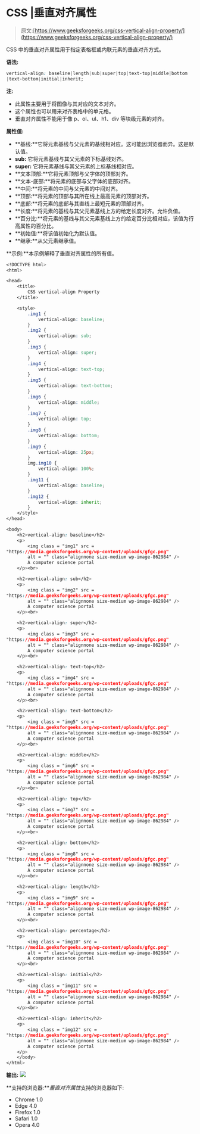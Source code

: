# CSS |垂直对齐属性

> 原文:[https://www.geeksforgeeks.org/css-vertical-align-property/](https://www.geeksforgeeks.org/css-vertical-align-property/)

CSS 中的垂直对齐属性用于指定表格框或内联元素的垂直对齐方式。

**语法:**

```css
vertical-align: baseline|length|sub|super|top|text-top|middle|bottom
|text-bottom|initial|inherit;

```

**注:**

*   此属性主要用于将图像与其对应的文本对齐。
*   这个属性也可以用来对齐表格中的单元格。
*   垂直对齐属性不能用于像 p、ol、ul、h1、div 等块级元素的对齐。

**属性值:**

*   **基线:**它将元素基线与父元素的基线相对应。这可能因浏览器而异。这是默认值。
*   **sub:** 它将元素基线与其父元素的下标基线对齐。
*   **super:** 它将元素基线与其父元素的上标基线相对应。
*   **文本顶部:**它将元素顶部与父字体的顶部对齐。
*   **文本-底部:**将元素的底部与父字体的底部对齐。
*   **中间:**将元素的中间与父元素的中间对齐。
*   **顶部:**将元素的顶部与其所在线上最高元素的顶部对齐。
*   **底部:**将元素的底部与其直线上最短元素的顶部对齐。
*   **长度:**将元素的基线与其父元素基线上方的给定长度对齐。允许负值。
*   **百分比:**将元素的基线与其父元素基线上方的给定百分比相对应，该值为行高属性的百分比。
*   **初始值:**将该值初始化为默认值。
*   **继承:**从父元素继承值。

**示例:**本示例解释了垂直对齐属性的所有值。

```css
<!DOCTYPE html>
<html>

<head>
    <title>
        CSS vertical-align Property
    </title>

    <style>
        .img1 {
            vertical-align: baseline;
        }
        .img2 {
            vertical-align: sub;
        }
        .img3 {
            vertical-align: super;
        }
        .img4 {
            vertical-align: text-top;
        }
        .img5 {
            vertical-align: text-bottom;
        }
        .img6 {
            vertical-align: middle;
        }
        .img7 {
            vertical-align: top;
        }
        .img8 {
            vertical-align: bottom;
        }
        .img9 {
            vertical-align: 25px;
        }
        img.img10 {
            vertical-align: 100%;
        }
        .img11 {
            vertical-align: baseline;
        }
        .img12 {
            vertical-align: inherit;
        }
    </style>
</head>

<body>
    <h2>vertical-align: baseline</h2>
    <p>
        <img class = "img1" src =
"https://media.geeksforgeeks.org/wp-content/uploads/gfgc.png" 
        alt = "" class="alignnone size-medium wp-image-862984" />
        A computer science portal
    </p><br>

    <h2>vertical-align: sub</h2> 
    <p>
        <img class = "img2" src =
"https://media.geeksforgeeks.org/wp-content/uploads/gfgc.png" 
        alt = "" class="alignnone size-medium wp-image-862984" />
        A computer science portal
    </p><br>

    <h2>vertical-align: super</h2>
    <p>
        <img class = "img3" src =
"https://media.geeksforgeeks.org/wp-content/uploads/gfgc.png" 
        alt = "" class="alignnone size-medium wp-image-862984" />
        A computer science portal
    </p><br>

    <h2>vertical-align: text-top</h2>
    <p>
        <img class = "img4" src =
"https://media.geeksforgeeks.org/wp-content/uploads/gfgc.png" 
        alt = "" class="alignnone size-medium wp-image-862984" />
        A computer science portal
    </p><br>

    <h2>vertical-align: text-bottom</h2> 
    <p>
        <img class = "img5" src =
"https://media.geeksforgeeks.org/wp-content/uploads/gfgc.png" 
        alt = "" class="alignnone size-medium wp-image-862984" />
        A computer science portal
    </p><br>

    <h2>vertical-align: middle</h2>
    <p>
        <img class = "img6" src =
"https://media.geeksforgeeks.org/wp-content/uploads/gfgc.png" 
        alt = "" class="alignnone size-medium wp-image-862984" />
        A computer science portal
    </p><br>

    <h2>vertical-align: top</h2>
    <p>
        <img class = "img7" src =
"https://media.geeksforgeeks.org/wp-content/uploads/gfgc.png" 
        alt = "" class="alignnone size-medium wp-image-862984" />
        A computer science portal
    </p><br>

    <h2>vertical-align: bottom</h2>
    <p>
        <img class = "img8" src =
"https://media.geeksforgeeks.org/wp-content/uploads/gfgc.png" 
        alt = "" class="alignnone size-medium wp-image-862984" />
        A computer science portal
    </p><br>

    <h2>vertical-align: length</h2>
    <p>
        <img class = "img9" src =
"https://media.geeksforgeeks.org/wp-content/uploads/gfgc.png" 
        alt = "" class="alignnone size-medium wp-image-862984" />
        A computer science portal
    </p><br>

    <h2>vertical-align: percentage</h2>
    <p>
        <img class = "img10" src =
"https://media.geeksforgeeks.org/wp-content/uploads/gfgc.png" 
        alt = "" class="alignnone size-medium wp-image-862984" />
        A computer science portal
    </p><br>

    <h2>vertical-align: initial</h2>
    <p>
        <img class = "img11" src =
"https://media.geeksforgeeks.org/wp-content/uploads/gfgc.png" 
        alt = "" class="alignnone size-medium wp-image-862984" />
        A computer science portal
    </p><br>

    <h2>vertical-align: inherit</h2>
    <p>
        <img class = "img12" src =
"https://media.geeksforgeeks.org/wp-content/uploads/gfgc.png" 
        alt = "" class="alignnone size-medium wp-image-862984" />
        A computer science portal
    </p>
    </body>
</html>                    
```

**输出:**
![](img/34e9a2c61d6b4035274ac7855cd475de.png)

**支持的浏览器:***垂直对齐属性*支持的浏览器如下:

*   Chrome 1.0
*   Edge 4.0
*   Firefox 1.0
*   Safari 1.0
*   Opera 4.0